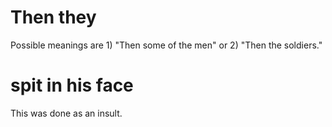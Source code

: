 
# Then they
Possible meanings are 1) "Then some of the men" or 2) "Then the soldiers."

# spit in his face
This was done as an insult.